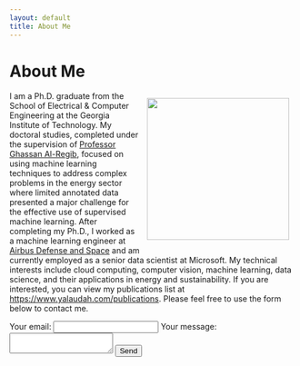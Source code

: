 ```yaml
---
layout: default
title: About Me
---
```


<h1 class="pageTitle">About Me</h1>

<div>
  <img src="{{ '/assets/img/yazeed.jpg' | prepend: site.baseurl }}" alt="" height="250" width="250" align="right" hspace="12" vspace="12">
</div>

<div>

<p>
I am a Ph.D. graduate from the School of Electrical & Computer Engineering at the Georgia Institute of Technology. My doctoral studies, completed under the supervision of <a href="https://ghassanalregib.info/"> Professor Ghassan Al-Regib</a>, focused on using machine learning techniques to address complex problems in the energy sector where limited annotated data presented a major challenge for the effective use of supervised machine learning. After completing my Ph.D., I worked as a machine learning engineer at <a href="https://airbusus.com/">Airbus Defense and Space</a> and am currently employed as a senior data scientist at Microsoft. My technical interests include cloud computing, computer vision, machine learning, data science, and their applications in energy and sustainability. If you are interested, you can view my publications list at <a href="https://www.yalaudah.com/publications">https://www.yalaudah.com/publications</a>. Please feel free to use the form below to contact me.
</p>


<form
  action="https://formspree.io/f/xnqyaeay"
  method="POST"
>
  <label>
    Your email:
    <input type="email" name="email">
  </label>
  <label>
    Your message:
    <textarea name="message"></textarea>
  </label>
  <!-- your other form fields go here -->
  <button type="submit">Send</button>
</form>

</div>

